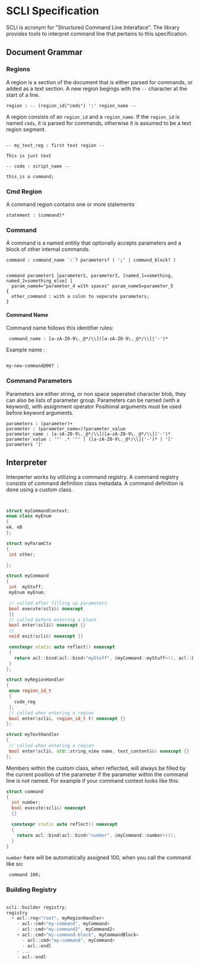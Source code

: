 # SCLI Specification

SCLI is acronym for "Structured Command Line Interaface".
The library provides tools to interpret command line that pertains to this specification.

## Document Grammar

### Regions

A region is a section of the document that is either parsed for commands, or added as a text section.
A new region begings with the `--` character at the start of a line.

```
region : -- (region_id|"cmds") ':' region_name --
```

A region consists of an `region_id` and a `region_name`. If the `region_id` is named `cmds`, it is parsed for commands, 
otherwise it is assumed to be a text region segment.

```example

-- my_text_reg : first text region --

This is just text

-- code : script_name --

this_is a command;

```

### Cmd Region

A command region contains one or more statements

```
statement : (command)*
```

### Command
A command is a named entitiy that optionally accepts parameters and a block of other internal commands.

```
command : command_name `:`? parameters? ( ';' | command_block? )
```



```example

command parameter1 [parameter2, parameter3, [named_1=something, named_2=something_else] ]
  param_name4="parameter_4 with spaces" param_name5=parameter_5
{
  other_command : with a colon to seperate parameters;
}

```

#### Command Name

Command name follows this identifier rules:

```
 command_name : [a-zA-Z0-9\._@*/\\]([a-zA-Z0-9\._@*/\\]|'-')*
```

Example name :

```example

my-new-command@007 : 

```

### Command Parameters

Parameters are either string, or non space seperated character blob, they can also be lists of parameter group.
Parameters can be named (with a keyword), with assignment operator
Positional arguments must be used before keyword arguments. 

```
parameters : (parameter)+
parameter : (parameter_name=)?parameter_value 
parameter_name : [a-zA-Z0-9\._@*/\\]([a-zA-Z0-9\._@*/\\]|'-')*
parameter_value : '"' .* '"' | ([a-zA-Z0-9\._@*/\\]|'-')* | '[' parameters ']'
```
 
 ## Interpreter

 Interperter works by utilizing a command registry. A command registry consists of command definition class metadata.
 A command definition is done using a custom class.

 
 ```c++

 
struct myCommandContext;
enum class myEnum
{
eA, eB
};

struct myParamCtx
{
  int other;

};

struct myCommand
{
  int  myStuff;
  myEnum myEnum;

  // called after filling up parameters
  bool execute(scli&) noexcept 
  {}
  // called before entering a block
  bool enter(scli&) noexcept {}
  //
  void exit(scli&) noexcept {}

  constexpr static auto reflect() noexcept
  {
    return acl::bind(acl::bind<"myStuff", &myCommand::myStuff>(), acl::bind<"myEnum", &myCommand::myEnum>());
  }
};

struct myRegionHandler
{
  enum region_id_t
  {
    code_reg
  };
  // called when entering a region
  bool enter(scli&, region_id_t t) noexcept {}
};

struct myTextHandler
{  
  // called when entering a region
  bool enter(scli&, std::string_view name, text_content&&) noexcept {}
};


 ```

 Members within the custom class, when reflected, will always be filled by the current position of the parameter if the parameter within the command line is not named.
 For example if your command context looks like this:
 ```c++
 struct command
 {
   int number;
   bool execute(scli&) noexcept 
   {}

   constexpr static auto reflect() noexcept
   { 
     return acl::bind(acl::bind<"number", &myCommand::number>());
   }
 }
 ```

 `number` here will be automatically assigned 100, when you call the command like so:

 ```
  command 100;
 ```

 ### Building Registry

 ```c++

 scli::builder registry;
 registry
   + acl::reg<"root", myRegionHandler>
     - acl::cmd<"my-command", myCommand>
     - acl::cmd<"my-command2", myCommand2>
     + acl::cmd<"my-command-block", myCommandBlock>
       - acl::cmd<"my-command", myCommand>
       - acl::endl
     - ...
     - acl::endl
 ```


